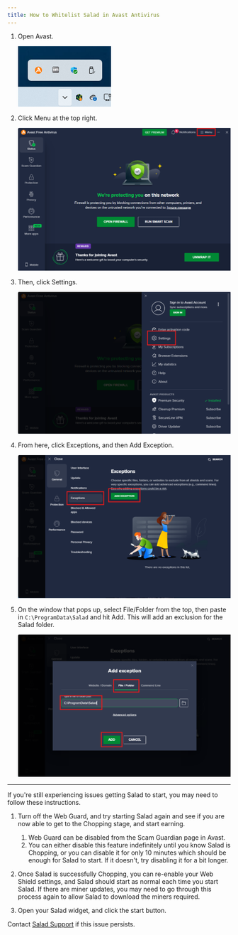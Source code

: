 ```yaml
---
title: How to Whitelist Salad in Avast Antivirus
---
```


1. Open Avast.

   ![opening avast antivirus](../../../../content/images/troubleshooting/antivirus/how-to-whitelist-salad-in-avast-antivirus-1.png)

2. Click Menu at the top right.

   ![selecting menu in avast](../../../../content/images/troubleshooting/antivirus/how-to-whitelist-salad-in-avast-antivirus-2.png)

3. Then, click Settings.

   ![selecting settings in avast](../../../../content/images/troubleshooting/antivirus/how-to-whitelist-salad-in-avast-antivirus-3.png)

4. From here, click Exceptions, and then Add Exception.

   ![exceptions options in avast](../../../../content/images/troubleshooting/antivirus/how-to-whitelist-salad-in-avast-antivirus-4.png)

5. On the window that pops up, select File/Folder from the top, then paste in `C:\ProgramData\Salad` and hit Add. This
   will add an exclusion for the Salad folder.

   ![entering salad file path in avast exclusion](../../../../content/images/troubleshooting/antivirus/how-to-whitelist-salad-in-avast-antivirus-5.png)

---

If you're still experiencing issues getting Salad to start, you may need to follow these instructions.

1. Turn off the Web Guard, and try starting Salad again and see if you are now able to get to the Chopping stage, and
   start earning.
   1. Web Guard can be disabled from the Scam Guardian page in Avast.
   2. You can either disable this feature indefinitely until you know Salad is Chopping, or you can disable it for only
      10 minutes which should be enough for Salad to start. If it doesn't, try disabling it for a bit longer.

2. Once Salad is successfully Chopping, you can re-enable your Web Shield settings, and Salad should start as normal
   each time you start Salad. If there are miner updates, you may need to go through this process again to allow Salad
   to download the miners required.
3. Open your Salad widget, and click the start button.

Contact [Salad Support](/contact) if this issue persists.
